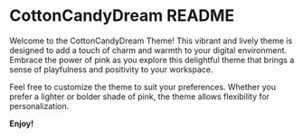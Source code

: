 # CottonCandyDream README

Welcome to the CottonCandyDream Theme! This vibrant and lively theme is designed to add a touch of charm and warmth to your digital environment. Embrace the power of pink as you explore this delightful theme that brings a sense of playfulness and positivity to your workspace.


Feel free to customize the theme to suit your preferences. Whether you prefer a lighter or bolder shade of pink, the theme allows flexibility for personalization.

**Enjoy!**
